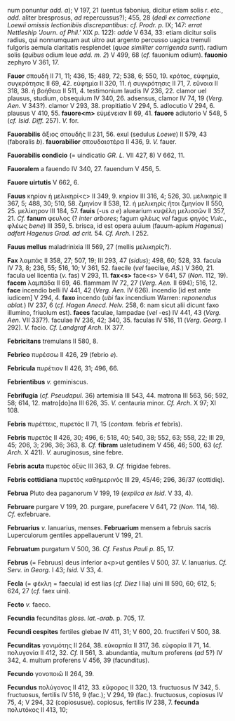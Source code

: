 num ponuntur *add. a*); V 197, 21 (uentus fabonius, dicitur etiam solis
r. *etc.*, *add.* aliter bresprosus, *ad* repercussus?); 455, 28 (*dedi
ex correctione Loewii omissis lectionibiis discrepantibus: cf. Prodr.
p.* IX; 147: *errat Nettleship 'Journ. of Phil.'* XIX *p.* 122): *adde*
V 634, 33: etiam dicitur solis radius, qui nonnumquam aut uitro aut
argento percusso uagica tremuli fulgoris aemula claritatis resplendet
(*quae similiter corrigenda sunt*). radium solis (*quibus* odium leue
*add. m. 2*) V 499, 68 (*cf.* fauonium odium). **fauonio** zephyro V
361, 17.

**Fauor** σπουδή II 71, 11; 436, 15; 489, 72; 538, 6; 550, 19. κρότος,
εὐφημία, συγκρότησις II 69, 42. εὐφημία II 320, 11. ἡ συγκρότησις II 71,
7. εὔνοια II 318, 38. ἡ βοήθεια II 511, 4. testimonium laudis IV 236,
22. clamor uel plausus, studium, obsequium IV 340, 26. adsensus, clamor
IV 74, 19 (*Verg. Aen.* V 343?). clamor V 293, 38. propitiatio V 294,
5. adlocutio V 294, 6. plausus V 410, 55. **fauore\<m\>** εὐμένειαν II
69, 41. **fauore** adiutorio V 548, 5 (*cf. Isid. Diff.* 257). *V.* for.

**Fauorabilis** ἄξιος σπουδῆς II 231, 56. exul (sedulus *Loewe*) II 579,
43 (faboralis *b*). **fauorabilior** σπουδαιοτέρα II 436, 9. *V.* fauer.

**Fauorabilis condicio** (= uindicatio *GR. L.* VII 427, 8) V 662, 11.

**Fauoralem** a fauendo IV 340, 27. fauendum V 456, 5.

**Fauore uirtutis** V 662, 6.

**Fauus** κηρίον ἡ μελικηρί\<ς\> II 349, 9. κηρίον III 316, 4; 526, 30.
μελικηρίς II 367, 5; 488, 30; 510, 58. ζμηνίον II 538, 12. ἡ μελικηρὶς
ἤτοι ζμηνίον II 550, 25. μελίκηρον III 184, 57. **fauis** (-us *a e*)
aluearium κυψέλη μελισσῶν II 357, 21. *Cf.* **fanum** φευλος (? *inter
ar­bores*; fagum φλέως *vel* fagus φηγός *Vulc.*, φλέως *bene*) III 359,
5. brisca, id est opera auium (fauum-apium *Hagenus*) *adfert Hagenus
Grad. ad crit.* 54. *Cf. Arch.* I 252.

**Fauus mellus** maladrinixia III 569, 27 (mellis μελικηρίς?).

**Fax** λαμπάς II 358, 27; 507, 19; III 293, 47 (*sidus*); 498, 60; 528,
33. facula IV 73, 8; 236, 55; 516, 10; V 361, 52. faecile (*vel*
faecilae, *AS.*) V 360, 21. facula uel licentia (*v.* fas) V 293, 11.
**fax\<s\>** face\<s\> V 641, 57 (*Non.* 112, 19). **facem** λαμπάδα II
69, 46. flammam IV 72, 27 (*Verg. Aen.* II 694); 516, 12. **face**
incendio belli IV 441, 42 (*Verg. Aen.* IV 626). incendio [id est
ante iudicem] V 294, 4. **faxo** incendo (*ubi* fax incen­dium Warren:
*reponendus ablat.*) IV 237, 6 (*cf. Hagen Anecd. Helv.* 258, 6: nam
sicut alii dicunt faxo illumino, friuolum est). **faces** faculae,
lampadae (*vel* -es) IV 441, 43 (*Verg. Aen.* VII 337?). faculae IV
236, 42; 340, 35. faculas IV 516, 11 (*Verg. Georg.* I 292). *V.*
facio. *Cf. Landgraf Arch.* IX 377.

**Febricitans** tremulans II 580, 8.

**Febrico** πυρέσσω II 426, 29 (febrio *e*).

**Febricula** πυρέτιον II 426, 31; 496, 66.

**Febrientibus** *v.* geminiscus.

**Febrifugia** (*cf. Pseudapul.* 36) artemisia III 543, 44. matrona
III 563, 56; 592, 58; 614, 12. matro[do]na III 626, 35. *V.* centauria
minor. *Cf. Arch.* X 97; XI 108.

**Febris** πυρέττεις, πυρετός II 71, 15 (*contam.* febrīs *et* febrĭs).

**Febris** πυρετός II 426, 30; 496, 6; 518, 40; 540, 38; 552, 63; 558,
22; III 29, 45; 206, 3; 296, 36; 363, 8. *Cf.* **fibram** ualetudinem V
456, 46; 500, 63 (*cf. Arch.* X 421). *V.* auruginosus, sine febre.

**Febris acuta** πυρετὸς ὀξύς III 363, 9. *Cf.* frigidae febres.

**Febris cottidiana** πυρετὸς καθημερινός III 29, 45/46; 296, 36/37
(cottidię).

**Februa** Pluto dea paganorum V 199, 19 (*explica ex Isid.* V 33, 4).

**Februare** purgare V 199, 20. purgare, purefacere V 641, 72 (*Non.*
114, 16). *Cf.* exfebruare.

**Februarius** *v.* Ianuarius, menses. **Februarium** mensem a februis
sacris Luperculorum gentiles appellauerunt V 199, 21.

**Februatum** purgatum V 500, 36. *Cf. Festus Pauli p.* 85, 17.

**Februs** (= Februus) deus inferior a\<p\>ut gentiles V 500, 37. *V.*
Ianuarius. *Cf. Serv. in Georg.* I 43; *Isid.* V 33, 4.

**Fecla** (= φέκλη = faecula) id est lias (*cf. Diez* I lia) uini III
590, 60; 612, 5; 624, 27 (*cf.* faex uini).

**Fecto** *v.* faeco.

**Fecundia** fecunditas *gloss. lat.-arab.* p. 705, 17.

**Fecundi cespites** fertiles glebae IV 411, 31; V 600, 20. fructiferi V
500, 38.

**Fecunditas** γονιμότης II 264, 38. εὐκαρπία II 317, 36. εὐφορία II 71,
14. πολυγονία II 412, 32. *Cf.* II 561, 3. abundantia, multum proferens
(*ad* 5?) IV 342, 4. multum proferens V 456, 39 (facunditus).

**Fecundo** γονοποιῶ II 264, 39.

**Fecundus** πολύγονος II 412, 33. εὔφορος II 320, 13. fructuosus IV
342, 5. fructuosus, fertilis IV 516, 9 (fac.); V 294, 19 (fac.).
fructuosus, copiosus IV 75, 4; V 294, 32 (copiosusue). copiosus,
fertilis IV 238, 7. **fecunda** πολυτόκος II 413, 10;
